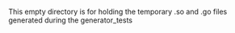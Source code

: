 This empty directory is for holding the temporary .so and .go files generated during the generator_tests